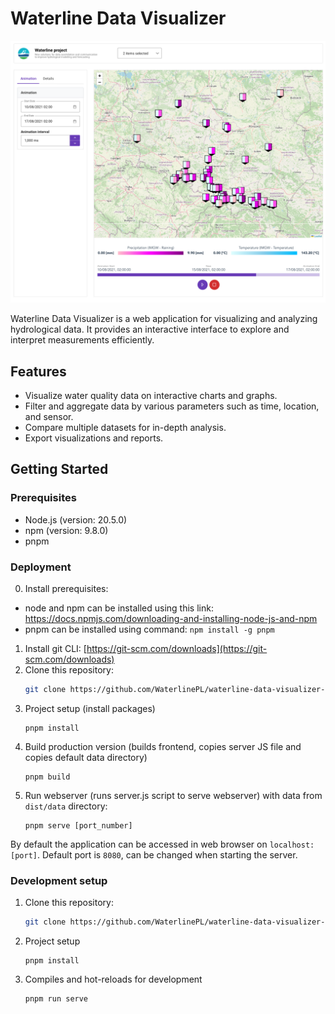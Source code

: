 # Waterline Data Visualizer

![Waterline Data Visualizer](./docs/waterline-data-visualizer.png)

Waterline Data Visualizer is a web application for visualizing and analyzing hydrological data. It provides an interactive interface to explore and interpret measurements efficiently.

## Features

- Visualize water quality data on interactive charts and graphs.
- Filter and aggregate data by various parameters such as time, location, and sensor.
- Compare multiple datasets for in-depth analysis.
- Export visualizations and reports.

## Getting Started

### Prerequisites
- Node.js (version: 20.5.0)
- npm (version: 9.8.0)
- pnpm

### Deployment
0. Install prerequisites:
  * node and npm can be installed using this link: https://docs.npmjs.com/downloading-and-installing-node-js-and-npm
  * pnpm can be installed using command: `npm install -g pnpm`
1. Install git CLI: [https://git-scm.com/downloads](https://git-scm.com/downloads)
2. Clone this repository:
    ```bash
    git clone https://github.com/WaterlinePL/waterline-data-visualizer-enhanced.git
    ```
3. Project setup (install packages)
    ```
    pnpm install
    ```
4. Build production version (builds frontend, copies server JS file and copies default data directory)
    ```
    pnpm build
    ```
5. Run webserver (runs server.js script to serve webserver) with data from `dist/data` directory:
    ```
    pnpm serve [port_number]
    ```

By default the application can be accessed in web browser on `localhost:[port]`. Default port is `8080`, can be changed when starting the server.

### Development setup

1. Clone this repository:
    ```bash
    git clone https://github.com/WaterlinePL/waterline-data-visualizer-enhanced.git
    ```

2. Project setup
    ```
    pnpm install
    ```
   
3. Compiles and hot-reloads for development
    ```
    pnpm run serve
    ```